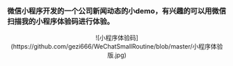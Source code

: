 ### 微信小程序开发的一个公司新闻动态的小demo，有兴趣的可以用微信扫描我的小程序体验码进行体验。
<div align=center>![小程序体验码](https://github.com/gezi666/WeChatSmallRoutine/blob/master/小程序体验版.jpg)
